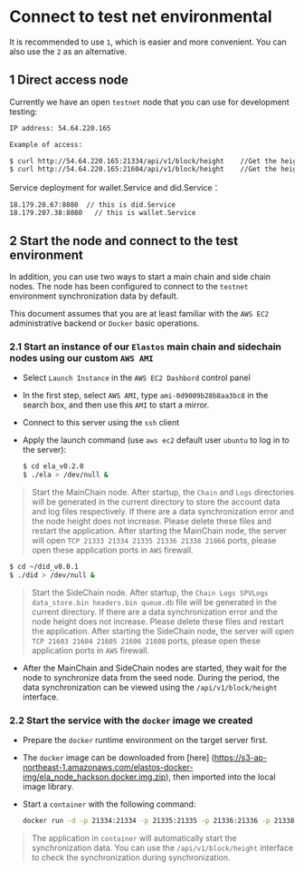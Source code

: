 # Connect to test net environmental

It is recommended to use `1`, which is easier and more convenient. You can also use the `2` as an alternative.

## 1 Direct access node

Currently we have an open `testnet` node that you can use for development testing:

```bash
IP address: 54.64.220.165

Example of access:

$ curl http://54.64.220.165:21334/api/v1/block/height    //Get the height of the MainChain node
$ curl http://54.64.220.165:21604/api/v1/block/height    //Get the height of the SideChain node
```

Service deployment for wallet.Service and did.Service：

```
18.179.20.67:8080  // this is did.Service
18.179.207.38:8080   // this is wallet.Service
```

## 2 Start the node and connect to the test environment

In addition, you can use two ways to start a main chain and side chain nodes. The node has been configured to connect to the `testnet` environment synchronization data by default.

This document assumes that you are at least familiar with the `AWS EC2` administrative backend or `Docker` basic operations.

### 2.1 Start an instance of our `Elastos` main chain and sidechain nodes using our custom `AWS AMI`

* Select `Launch Instance` in the `AWS EC2 Dashbord` control panel

* In the first step, select `AWS AMI`, type `ami-0d9009b28b8aa3bc8` in the search box, and then use this `AMI` to start a mirror.

* Connect to this server using the `ssh` client

* Apply the launch command (use `aws ec2` default user `ubuntu` to log in to the server):

    ```bash
    $ cd ela_v0.2.0
    $ ./ela > /dev/null &
    ```

> Start the MainChain node. After startup, the `Chain` and `Logs` directories will be generated in the current directory to store the account data and log files respectively. If there are a data synchronization error and the node height does not increase. Please delete these files and restart the application.
> After starting the MainChain node, the server will open `TCP 21333 21334 21335 21336 21338 21866` ports, please open these application ports in `AWS` firewall.

```bash
$ cd ~/did_v0.0.1
$ ./did > /dev/null &
```

> Start the SideChain node. After startup, the `Chain Logs SPVLogs data_store.bin headers.bin queue.db` file will be generated in the current directory. If there are a data synchronization error and the node height does not increase. Please delete these files and restart the application.
> After starting the SideChain node, the server will open `TCP 21603 21604 21605 21606 21608` ports, please open these application ports in `AWS` firewall.

* After the MainChain and SideChain nodes are started, they wait for the node to synchronize data from the seed node. During the period, the data synchronization can be viewed using the `/api/v1/block/height` interface.

### 2.2 Start the service with the `docker` image we created

* Prepare the `docker` runtime environment on the target server first.

* The `docker` image can be downloaded from [here] (https://s3-ap-northeast-1.amazonaws.com/elastos-docker-img/ela_node_hackson.docker.img.zip), then imported into the local image library.

* Start a `container` with the following command:

    ```bash
    docker run -d -p 21334:21334 -p 21335:21335 -p 21336:21336 -p 21338:21338 -p 21604:21604 -p 21605:21605 -p 21606:21606 -p 21608:21608 ela-node-did
    ```

> The application in `container` will automatically start the synchronization data. You can use the `/api/v1/block/height` interface to check the synchronization during synchronization.
